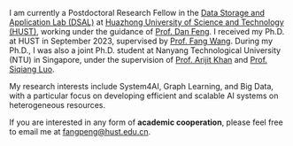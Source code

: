 I am currently a Postdoctoral Research Fellow in the [Data Storage and Application Lab (DSAL)](http://stlab.wnlo.hust.edu.cn/) at [Huazhong University of Science and Technology (HUST)](https://www.hust.edu.cn/), working under the guidance of [Prof. Dan Feng](http://faculty.hust.edu.cn/dfeng/zh_CN/index.htm).
I received my Ph.D. at HUST in September 2023, supervised by [Prof. Fang Wang](http://faculty.hust.edu.cn/wangfang16/zh_CN/index/1704665/list/index.htm). During my Ph.D., I was also a joint Ph.D. student at Nanyang Technological University (NTU) in Singapore, under the supervision of [Prof. Arijit Khan](https://homes.cs.aau.dk/~Arijit/index.html) and [Prof. Siqiang Luo](https://siqiangluo.com).

My research interests include System4AI, Graph Learning, and Big Data, with a particular focus on developing efficient and scalable AI systems on heterogeneous resources.

If you are interested in any form of **academic cooperation**, please feel free to email me at [fangpeng@hust.edu.cn](mailto:fangpeng@hust.edu.cn).
